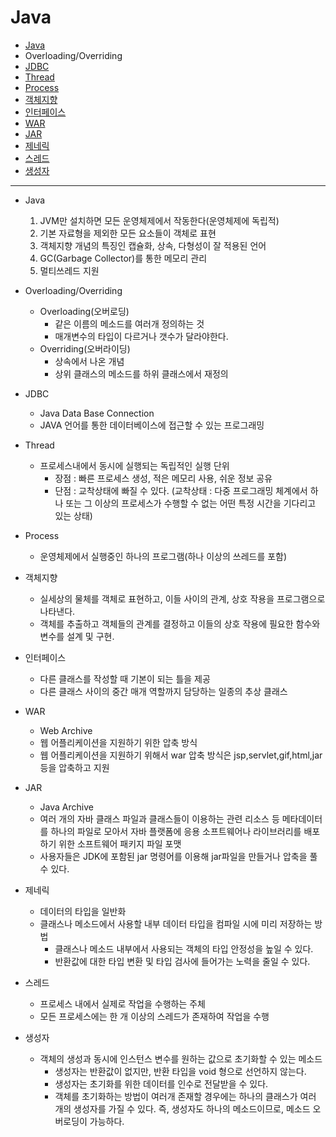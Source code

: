 # Java

- [Java](#Java)
- Overloading/Overriding
- [JDBC](#JDBC)
- [Thread](#Thread)
- [Process](#Process)
- [객체지향](#객체지향)
- [인터페이스](#인터페이스)
- [WAR](#WAR)
- [JAR](#JAR)
- [제네릭](#제네릭)
- [스레드](#스레드)
- [생성자](#생성자)

---

- Java
  1. JVM만 설치하면 모든 운영체제에서 작동한다(운영체제에 독립적)
  2. 기본 자료형을 제외한 모든 요소들이 객체로 표현
  3. 객체지향 개념의 특징인 캡슐화, 상속, 다형성이 잘 적용된 언어
  4. GC(Garbage Collector)를 통한 메모리 관리 
  5. 멀티쓰레드 지원

- Overloading/Overriding
  - Overloading(오버로딩)
    - 같은 이름의 메소드를 여러개 정의하는 것 
    - 매개변수의 타입이 다르거나 갯수가 달라야한다.
  - Overriding(오버라이딩)
    - 상속에서 나온 개념
    - 상위 클래스의 메소드를 하위 클래스에서 재정의 
 
- JDBC
  - Java Data Base Connection
  - JAVA 언어를 통한 데이터베이스에 접근할 수 있는 프로그래밍
  
- Thread
  - 프로세스내에서 동시에 실행되는 독립적인 실행 단위 
    - 장점 : 빠른 프로세스 생성, 적은 메모리 사용, 쉬운 정보 공유
    - 단점 : 교착상태에 빠질 수 있다. (교착상태 : 다중 프로그래밍 체계에서 하나 또는 그 이상의 프로세스가 수행할 수 없는 어떤 특정 시간을 기다리고 있는 상태)
    
- Process 
  - 운영체제에서 실행중인 하나의 프로그램(하나 이상의 쓰레드를 포함) 

- 객체지향 
  - 실세상의 물체를 객체로 표현하고, 이들 사이의 관계, 상호 작용을 프로그램으로 나타낸다.
  - 객체를 추출하고 객체들의 관계를 결정하고 이들의 상호 작용에 필요한 함수와 변수를 설계 및 구현.

- 인터페이스 
  - 다른 클래스를 작성할 때 기본이 되는 틀을 제공
  - 다른 클래스 사이의 중간 매개 역할까지 담당하는 일종의 추상 클래스 

- WAR
  - Web Archive
  - 웹 어플리케이션을 지원하기 위한 압축 방식
  - 웹 어플리케이션을 지원하기 위해서 war 압축 방식은 jsp,servlet,gif,html,jar 등을 압축하고 지원

- JAR
  - Java Archive
  - 여러 개의 자바 클래스 파일과 클래스들이 이용하는 관련 리소스 등 메타데이터를 하나의 파일로 모아서 자바 플랫폼에 응용 소프트웨어나 라이브러리를 배포하기 위한 소프트웨어 패키지 파일 포맷
  - 사용자들은 JDK에 포함된 jar 명령어를 이용해 jar파일을 만들거나 압축을 풀 수 있다.

- 제네릭 
  - 데이터의 타입을 일반화 
  - 클래스나 메소드에서 사용할 내부 데이터 타입을 컴파일 시에 미리 저장하는 방법 
    - 클래스나 메소드 내부에서 사용되는 객체의 타입 안정성을 높일 수 있다.
    - 반환값에 대한 타입 변환 및 타입 검사에 들어가는 노력을 줄일 수 있다.

- 스레드
  - 프로세스 내에서 실제로 작업을 수행하는 주체 
  - 모든 프로세스에는 한 개 이상의 스레드가 존재하여 작업을 수행 


- 생성자 
  - 객체의 생성과 동시에 인스턴스 변수를 원하는 값으로 초기화할 수 있는 메소드 
    - 생성자는 반환값이 없지만, 반환 타입을 void 형으로 선언하지 않는다.
    - 생성자는 초기화를 위한 데이터를 인수로 전달받을 수 있다.
    - 객체를 초기화하는 방법이 여러개 존재할 경우에는 하나의 클래스가 여러 개의 생성자를 가질 수 있다. 즉, 생성자도 하나의 메소드이므로, 메소드 오버로딩이 가능하다.
